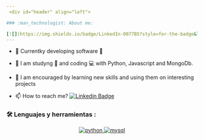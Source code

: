 ```yaml
---
 <div id="header" align="left">

### :man_technologist: About me:

[![](https://img.shields.io/badge/LinkedIn-0077B5?style=for-the-badge&logo=linkedin&logoColor=white)](https://www.linkedin.com/in/jrmaldo/)
---
```

* :telescope: Currentky developing software :muscle:

* :seedling: I am studyng :blue_book: and coding :computer: with Python, Javascript and MongoDb.

* :heartbeat: I am encouraged by learning new skills and using them on interesting projects

* :mailbox: How to reach me? [![Linkedin Badge](https://img.shields.io/badge/-Roberto-blue?style=flat&logo=Linkedin&logoColor=white)](https://www.linkedin.com/in/jrmaldo/)
  
### :hammer_and_wrench: Lenguajes y herramientas :

<div id="header" align="center">
    <a href="https://www.python.org">
    <img decoding="async" src="(https://github.com/devicons/devicon/blob/master/icons/git/git-original-wordmark.svg" alt="python"/>
    </a>
    <a href="https://www.mysql.com">
    <img decoding="async" src="https://img.shields.io/badge/MySQL-6DB33F?style=for-the-badge&logo=mysql&logoColor=white" alt="mysql"/>
</a>
</div>

